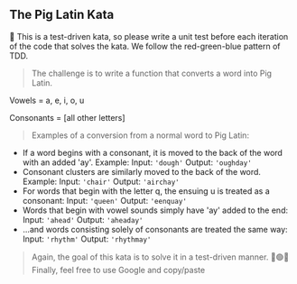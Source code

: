 ## The Pig Latin Kata ##
🚨 This is a test-driven kata, so please write a unit test before each iteration of the code that solves the kata.
We follow the red-green-blue pattern of TDD.

> The challenge is to write a function that converts a word into Pig Latin.

Vowels = a, e, i, o, u

Consonants = [all other letters]

> Examples of a conversion from a normal word to Pig Latin:
- If a word begins with a consonant, it is moved to the back of the word with an added 'ay'. Example:
  Input: `'dough'` Output: `'oughday'`
- Consonant clusters are similarly moved to the back of the word. Example:
  Input: `'chair'` Output: `'airchay'`
- For words that begin with the letter q, the ensuing u is treated as a consonant:
  Input: `'queen'` Output: `'eenquay'`
- Words that begin with vowel sounds simply have 'ay' added to the end:
  Input: `'ahead'` Output: `'aheaday'`
- ...and words consisting solely of consonants are treated the same way:
  Input: `'rhythm'` Output: `'rhythmay'`


> Again, the goal of this kata is to solve it in a test-driven manner. 🔴🟢🔵
> Finally, feel free to use Google and copy/paste
